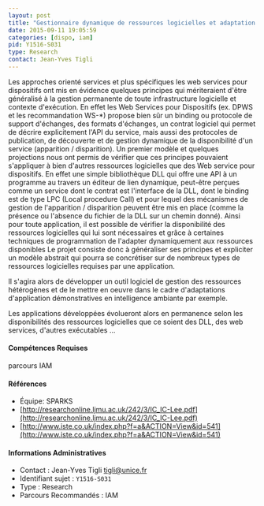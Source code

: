 ```yaml
---
layout: post
title: "Gestionnaire dynamique de ressources logicielles et adaptation des applications"
date: 2015-09-11 19:05:59
categories: [dispo, iam]
pid: Y1516-S031
type: Research
contact: Jean-Yves Tigli
---
```

       
Les approches orienté services et plus spécifiques les web services pour dispositifs ont mis en évidence quelques principes qui mériteraient d'être généralisé à la gestion permanente de toute infrastructure logicielle et contexte d'exécution.
En effet les Web Services pour Dispositifs (ex. DPWS et les recommandation WS-*) propose bien sûr un binding ou protocole de support d'échanges, des formats d'échanges, un contrat logiciel qui permet de décrire explicitement l'API du service, mais aussi des protocoles de publication, de découverte et de gestion dynamique de la disponibilité d'un service (apparition / disparition).
Un premier modèle et quelques projections nous ont permis de vérifier que ces principes pouvaient s'appliquer à bien d'autres ressources logicielles que des Web service pour dispositifs.
En effet une simple bibliothèque DLL qui offre une API à un programme au travers un éditeur de lien dynamique, peut-être perçues comme un service dont le contrat est l'interface de la DLL, dont le binding est de type LPC (Local procedure Call) et pour lequel des mécanismes de gestion de l'apparition / disparition peuvent être mis en  place (comme la présence ou l'absence du fichier de la DLL sur un chemin donné). 
Ainsi pour toute application, il est possible de vérifier la disponibilité des ressources logicielles qui lui sont nécessaires et grâce à certaines techniques de programmation de l'adapter dynamiquement aux ressources disponibles
Le projet consiste donc à généraliser ses principes et expliciter un modèle abstrait qui pourra se concrétiser sur de nombreux types de ressources logicielles requises par une application.

Il s'agira alors de développer un outil logiciel de gestion des ressources hétérogènes et de le mettre en oeuvre dans le cadre d'adaptations d'application démonstratives en intelligence ambiante par exemple.

Les applications développées évolueront alors en permanence selon les disponibilités des ressources logicielles que ce soient des DLL, des web services, d'autres exécutables ...

#### Compétences Requises
parcours IAM


#### Références

  * Équipe: SPARKS
  * [http://researchonline.ljmu.ac.uk/242/3/IC_IC-Lee.pdf](http://researchonline.ljmu.ac.uk/242/3/IC_IC-Lee.pdf)
  * [http://www.iste.co.uk/index.php?f=a&ACTION=View&id=541](http://www.iste.co.uk/index.php?f=a&ACTION=View&id=541)

#### Informations Administratives
  * Contact : Jean-Yves Tigli <tigli@unice.fr>
  * Identifiant sujet : `Y1516-S031`
  * Type : Research
  * Parcours Recommandés : IAM
     